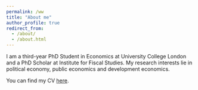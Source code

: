 ```yaml
---
permalink: /ww
title: "About me"
author_profile: true
redirect_from: 
  - /about/
  - /about.html
---
```


I am a third-year PhD Student in Economics at University College London and a PhD Scholar at Institute for Fiscal Studies. My research interests lie in political economy, public economics and development economics.

You can find my CV [here](http://pratyushtiwari.github.io/files/CV.pdf).
